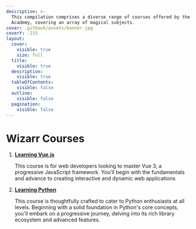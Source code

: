 ```yaml
---
description: >-
  This compilation comprises a diverse range of courses offered by the Wizarr
  Academy, covering an array of magical subjects.
cover: .gitbook/assets/banner.jpg
coverY: -215
layout:
  cover:
    visible: true
    size: full
  title:
    visible: true
  description:
    visible: true
  tableOfContents:
    visible: false
  outline:
    visible: false
  pagination:
    visible: false
---
```


# Wizarr Courses

1.  [**Learning Vue.js**](wizarr-courses/learning-vue/)

    This course is for web developers looking to master Vue 3, a progressive JavaScript framework. You'll begin with the fundamentals and advance to creating interactive and dynamic web applications
2.  [**Learning Python**](wizarr-courses/learning-python/)

    This course is thoughtfully crafted to cater to Python enthusiasts at all levels. Beginning with a solid foundation in Python's core concepts, you'll embark on a progressive journey, delving into its rich library ecosystem and advanced features.
